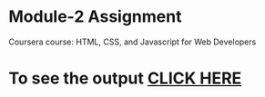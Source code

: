 # Module-2 Assignment

Coursera course: HTML, CSS, and Javascript for Web Developers

# To see the output [CLICK HERE](https://sambitee13.github.io/module2_sol/index.html)
